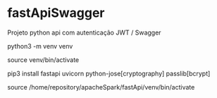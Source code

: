# fastApiSwagger
Projeto python api com autenticação JWT / Swagger

python3 -m venv venv

source venv/bin/activate

pip3 install fastapi uvicorn python-jose\[cryptography\] passlib\[bcrypt\]

source /home/repository/apacheSpark/fastApi/venv/bin/activate